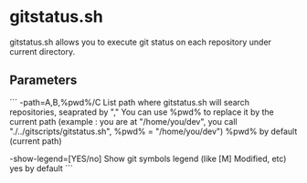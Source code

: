 gitstatus.sh
============

gitstatus.sh allows you to execute git status on each repository under current directory.

Parameters
----------
´´´
-path=A,B,%pwd%/C
    List path where gitstatus.sh will search repositories, seaprated by ","
    You can use %pwd% to replace it by the current path (example : you are at "/home/you/dev", you call "./../gitscripts/gitstatus.sh", %pwd% = "/home/you/dev")
    %pwd% by default (current path)

-show-legend=[YES/no]
    Show git symbols legend (like [M] Modified, etc)
    yes by default
´´´
